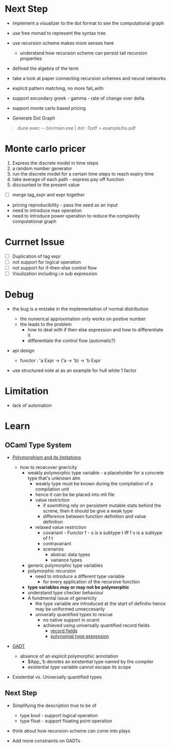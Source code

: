 # Next Step

* implement a visualizer to the dot format to see the computational graph
* use free monad to represent the syntax tree
* use recursion scheme makes more senses here
  * understand how recursion scheme can persist tail recursion properties
* defined the algebra of the term
* take a look at paper connecting recursion schemes and neural networks

* explicit pattern matching, no more fail_with
* support secondary greek - gamma - rate of change over delta 
* support monte carlo based pricing


* Generate Dot Graph
> dune exec -- bin/main.exe | dot -Tpdf > example/bs.pdf

# Monte carlo pricer
1. Express the discrete model in time steps
2. a random number generator 
3. run the discrete model for a certain time steps to reach expiry time
4. take average of each path - express pay off function
5. discounted to the present value

- [ ] merge tag_expr and expr together
* pricing reproducibility - pass the seed as an input
* need to introduce max operation
* need to introduce power operation to reduce the complexity computational graph

# Currnet Issue
- [ ] Duplication of tag expr
- [ ] not support for logical operation
- [ ] not support for if-then-else control flow
- [ ] Visulization including i.e sub expression

# Debug

* the bug is a mistake in the implementation of normal distribution
  * the numerical approximation only works on postive number
  * the leads to the problem
    * how to deal with if then else expression and how to differentiate it
    * differentiate the control flow (automatic?)

* api design
  * functor : 'a Expr -> ('a -> 'b) -> 'b Expr
  

* use structured note at as an example for hull white 1 factor

# Limitation
* lack of automation

# Learn

## OCaml Type System
* [Polymorphism and its limitations](https://v2.ocaml.org/manual/polymorphism.html)
  * how to rececover gnericity
    * weakly polymorphic type variable - a placeholder for a concrete type that's unknown atm
      * weakly type must be known during the compilation of a compilation unit
      * hence it can be be placed into mli file
      * value restriction
        * if soemthing rely on persistent mutable stats behind the screne, then it should be give a weak type
        * difference between function definition and value definition
      * relaxed value restriction
        * covariant - Functor f - s is a subtype t iff f s is a subtype of f t
        * contravariant 
        * scenarios
          * abstrac data types
          * variance types
    * generic polymorphic type variables
    * polymorphic recursion
      * need to introduce a different type variable 
        * for every application of the recursive function
    * **type variables may or may not be polymorphic**
    * understand type checker behaviour
    * A fundmental issue of genericity
      * the type variable are introduced at the start of definitio hence may be uniformed unneccesarily
      * univerally quantified types to rescue
        * no native support in ocaml
        * achieved using universally quantified record fields
          * [record fields](https://v2.ocaml.org/manual/typedecl.html#field-decl)
          * [polynomial type expression](https://v2.ocaml.org/manual/types.html#poly-typexpr)

* [GADT](https://v2.ocaml.org/manual/gadts-tutorial.html)
  * absence of an explicit polymorphic annotation
    * $App_'b denotes an existential type named by the compiler
    * existential type variable cannot escape its scope
* Existential vs. Universally quantified types

## Next Step

* Simplifying the description true to be of
  * type bool - support logical operation
  * type float - support floating point operation

* think about how recursion-scheme can come into plays
* Add more constraints on GADTs
